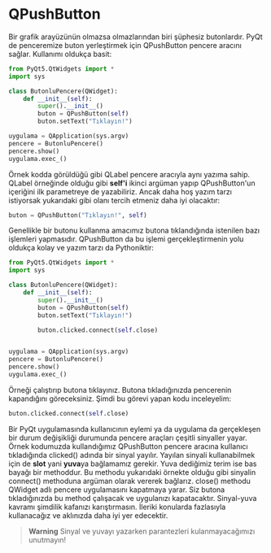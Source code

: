 # QPushButton

Bir grafik arayüzünün olmazsa olmazlarından biri şüphesiz butonlardır. PyQt de penceremize buton yerleştirmek için QPushButton pencere aracını sağlar. Kullanımı oldukça basit:

```python
from PyQt5.QtWidgets import *
import sys

class ButonluPencere(QWidget):
    def __init__(self):
        super().__init__()
        buton = QPushButton(self)
        buton.setText("Tıklayın!")

uygulama = QApplication(sys.argv)
pencere = ButonluPencere()
pencere.show()
uygulama.exec_()
```

Örnek kodda görüldüğü gibi QLabel pencere aracıyla aynı yazıma sahip. QLabel örneğinde olduğu gibi **self'i** ikinci argüman yapıp QPushButton'un içeriğini ilk parametreye de yazabiliriz. Ancak daha hoş yazım tarzı istiyorsak yukarıdaki gibi olanı tercih etmeniz daha iyi olacaktır:

```python
buton = QPushButton("Tıklayın!", self)
```

Genellikle bir butonu kullanma amacımız butona tıklandığında istenilen bazı işlemleri yapmasıdır. QPushButton da bu işlemi gerçekleştirmenin yolu oldukça kolay ve yazım tarzı da Pythoniktir:

```python
from PyQt5.QtWidgets import *
import sys

class ButonluPencere(QWidget):
    def __init__(self):
        super().__init__()
        buton = QPushButton(self)
        buton.setText("Tıklayın!")

        buton.clicked.connect(self.close)


uygulama = QApplication(sys.argv)
pencere = ButonluPencere()
pencere.show()
uygulama.exec_()
```

Örneği çalıştırıp butona tıklayınız. Butona tıkladığınızda pencerenin kapandığını göreceksiniz. Şimdi bu görevi yapan kodu inceleyelim:

```python
buton.clicked.connect(self.close)
```

Bir PyQt uygulamasında kullanıcının eylemi ya da uygulama da gerçekleşen bir durum değişikliği durumunda pencere araçları çeşitli sinyaller yayar. Örnek kodumuzda kullandığımız QPushButton pencere aracına kullanıcı tıkladığında clicked\(\) adında bir sinyal yayılır. Yayılan sinyali kullanabilmek için de **slot** yani **yuva**ya bağlamamız gerekir. Yuva dediğimiz terim ise bas bayağı bir methoddur. Bu methodu yukarıdaki örnekte olduğu gibi sinyalin connect\(\) methoduna argüman olarak vererek bağlarız. close\(\) methodu QWidget adlı pencere uygulamasını kapatmaya yarar. Siz butona tıkladığınızda bu method çalışacak ve uygulanızı kapatacaktır. Sinyal-yuva kavramı şimdilik kafanızı karıştırmasın. İleriki konularda fazlasıyla kullanacağız ve aklınızda daha iyi yer edecektir.

> **Warning** Sinyal ve yuvayı yazarken parantezleri kulanmayacağımızı unutmayın!


